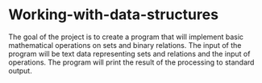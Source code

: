 # Working-with-data-structures
The goal of the project is to create a program that will implement basic mathematical operations on sets and binary relations. The input of the program will be text data representing sets and relations and the input of operations. The program will print the result of the processing to standard output.
